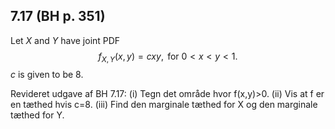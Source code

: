## 7.17 (BH p. 351)

Let $X$ and $Y$ have joint PDF
$$
f_{X, Y}(x, y)=c x y, \text { for } 0<x<y<1 .
$$
$c$ is given to be 8.


Revideret udgave af BH 7.17: (i) Tegn det område hvor f(x,y)>0. (ii) Vis at f er en tæthed hvis c=8. (iii) Find den marginale tæthed for X og den marginale tæthed for Y.